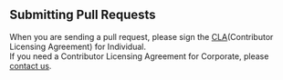 ## Submitting Pull Requests

When you are sending a pull request, please sign the [CLA](https://cla-assistant.io/kakao/olive-ui)(Contributor Licensing Agreement) for Individual.  
If you need a Contributor Licensing Agreement for Corporate, please [contact us](mailto:oss@kakaocorp.com).
